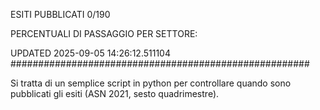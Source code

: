 ESITI PUBBLICATI 0/190 

PERCENTUALI DI PASSAGGIO PER SETTORE:

UPDATED 2025-09-05 14:26:12.511104
###################################################### 

Si tratta di un semplice script in python per controllare quando sono pubblicati gli esiti (ASN 2021, sesto quadrimestre).


